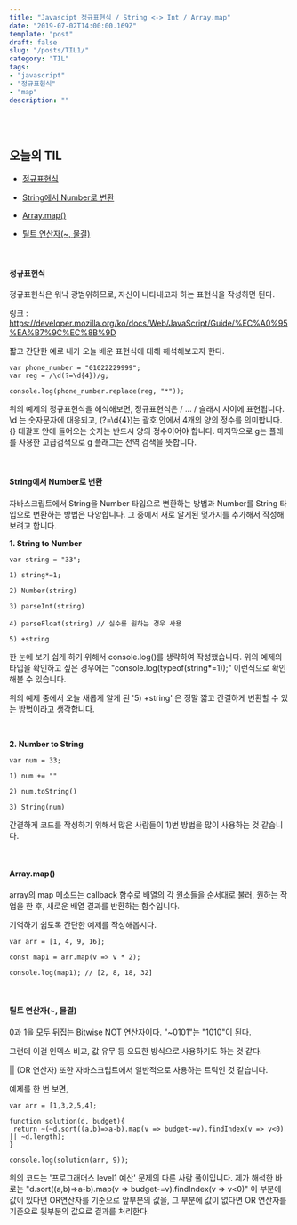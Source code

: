 ```yaml
---
title: "Javascipt 정규표현식 / String <-> Int / Array.map"
date: "2019-07-02T14:00:00.169Z"
template: "post"
draft: false
slug: "/posts/TIL1/"
category: "TIL"
tags:
- "javascript"
- "정규표현식"
- "map"
description: ""
---
```


<br>

## 오늘의 TIL

- [정규표현식](#정규표현식)

- [String에서 Number로 변환](#String에서-Number로-변환)

- [Array.map()](#Array.map())

- [틸트 연산자(~, 물결)](#틸트-연산자(~,-물결))

<br>

#### 정규표현식

정규표현식은 워낙 광범위하므로, 자신이 나타내고자 하는 표현식을 작성하면 된다.

링크 : https://developer.mozilla.org/ko/docs/Web/JavaScript/Guide/%EC%A0%95%EA%B7%9C%EC%8B%9D

짧고 간단한 예로 내가 오늘 배운 표현식에 대해 해석해보고자 한다.

```
var phone_number = "01022229999";
var reg = /\d(?=\d{4})/g;

console.log(phone_number.replace(reg, "*"));
```

위의 예제의 정규표현식을 해석해보면, 정규표현식은 / ... / 슬래시 사이에 표현됩니다. \\d 는 숫자문자에 대응되고, (?=\\d{4})는 괄호 안에서 4개의 양의 정수를 의미합니다. {} 대괄호 안에 들어오는 숫자는 반드시 양의 정수이어야 합니다. 마지막으로 g는 플래를 사용한 고급검색으로 g 플래그는 전역 검색을 뜻합니다.

<br>

#### String에서 Number로 변환

자바스크립트에서 String을 Number 타입으로 변환하는 방법과 Number를 String 타입으로 변환하는 방법은 다양합니다. 그 중에서 새로 알게된 몇가지를 추가해서 작성해보려고 합니다.

**1. String to Number**

```
var string = "33";

1) string*=1;

2) Number(string)

3) parseInt(string)

4) parseFloat(string) // 실수를 원하는 경우 사용

5) +string
```

한 눈에 보기 쉽게 하기 위해서 console.log()를 생략하여 작성했습니다. 위의 예제의 타입을 확인하고 싶은 경우에는 "console.log(typeof(string*=1));" 이런식으로 확인해볼 수 있습니다.

위의 예제 중에서 오늘 새롭게 알게 된 '5) +string' 은 정말 짧고 간결하게 변환할 수 있는 방법이라고 생각합니다.

<br>

**2. Number to String**

```
var num = 33;

1) num += ""

2) num.toString()

3) String(num)
```

간결하게 코드를 작성하기 위해서 많은 사람들이 1)번 방법을 많이 사용하는 것 같습니다.

<br>

#### Array.map()

array의 map 메소드는 callback 함수로 배열의 각 원소들을 순서대로 불러, 원하는 작업을 한 후, 새로운 배열 결과를 반환하는 함수입니다.

기억하기 쉽도록 간단한 예제를 작성해봅시다.

```
var arr = [1, 4, 9, 16];

const map1 = arr.map(v => v * 2);

console.log(map1); // [2, 8, 18, 32]
```

<br>

#### 틸트 연산자(~, 물결)

0과 1을 모두 뒤집는 Bitwise NOT 연산자이다. "~0101"는 "1010"이 된다.

그런데 이걸 인덱스 비교, 값 유무 등 오묘한 방식으로 사용하기도 하는 것 같다.

|| (OR 연산자) 또한 자바스크립트에서 일반적으로 사용하는 트릭인 것 같습니다.

예제를 한 번 보면,

```
var arr = [1,3,2,5,4];

function solution(d, budget){
 return ~(~d.sort((a,b)=>a-b).map(v => budget-=v).findIndex(v => v<0) || ~d.length);
}

console.log(solution(arr, 9));
```

위의 코드는 '프로그래머스 level1 예산' 문제의 다른 사람 풀이입니다. 제가 해석한 바로는 "d.sort((a,b)=>a-b).map(v => budget-=v).findIndex(v => v<0)" 이 부분에 값이 있다면 OR연산자를 기준으로 앞부분의 값을, 그 부분에 값이 없다면 OR 연산자를 기준으로 뒷부분의 값으로 결과를 처리한다.
